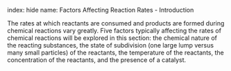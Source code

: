 index: hide
name: Factors Affecting Reaction Rates - Introduction

The rates at which reactants are consumed and products are formed during chemical reactions vary greatly. Five factors typically affecting the rates of chemical reactions will be explored in this section: the chemical nature of the reacting substances, the state of subdivision (one large lump versus many small particles) of the reactants, the temperature of the reactants, the concentration of the reactants, and the presence of a catalyst.
